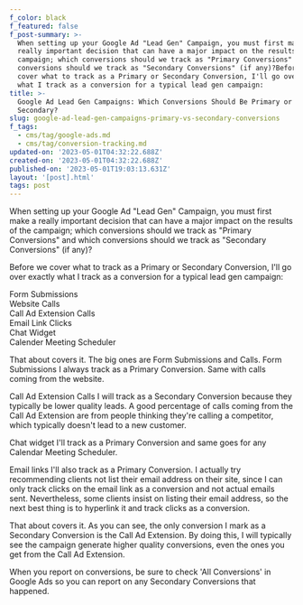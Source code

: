 ```yaml
---
f_color: black
f_featured: false
f_post-summary: >-
  When setting up your Google Ad "Lead Gen" Campaign, you must first make a
  really important decision that can have a major impact on the results of the
  campaign; which conversions should we track as "Primary Conversions" and which
  conversions should we track as "Secondary Conversions" (if any)?Before we
  cover what to track as a Primary or Secondary Conversion, I'll go over exactly
  what I track as a conversion for a typical lead gen campaign:
title: >-
  Google Ad Lead Gen Campaigns: Which Conversions Should Be Primary or
  Secondary?
slug: google-ad-lead-gen-campaigns-primary-vs-secondary-conversions
f_tags:
  - cms/tag/google-ads.md
  - cms/tag/conversion-tracking.md
updated-on: '2023-05-01T04:32:22.688Z'
created-on: '2023-05-01T04:32:22.688Z'
published-on: '2023-05-01T19:03:13.631Z'
layout: '[post].html'
tags: post
---
```


When setting up your Google Ad "Lead Gen" Campaign, you must first make a really important decision that can have a major impact on the results of the campaign; which conversions should we track as "Primary Conversions" and which conversions should we track as "Secondary Conversions" (if any)?

Before we cover what to track as a Primary or Secondary Conversion, I'll go over exactly what I track as a conversion for a typical lead gen campaign:

Form Submissions  
Website Calls  
Call Ad Extension Calls  
Email Link Clicks  
Chat Widget  
Calender Meeting Scheduler

That about covers it. The big ones are Form Submissions and Calls. Form Submissions I always track as a Primary Conversion. Same with calls coming from the website.

Call Ad Extension Calls I will track as a Secondary Conversion because they typically be lower quality leads. A good percentage of calls coming from the Call Ad Extension are from people thinking they're calling a competitor, which typically doesn't lead to a new customer.

Chat widget I'll track as a Primary Conversion and same goes for any Calendar Meeting Scheduler.

Email links I'll also track as a Primary Conversion. I actually try recommending clients not list their email address on their site, since I can only track clicks on the email link as a conversion and not actual emails sent. Nevertheless, some clients insist on listing their email address, so the next best thing is to hyperlink it and track clicks as a conversion.

That about covers it. As you can see, the only conversion I mark as a Secondary Conversion is the Call Ad Extension. By doing this, I will typically see the campaign generate higher quality conversions, even the ones you get from the Call Ad Extension.

When you report on conversions, be sure to check 'All Conversions' in Google Ads so you can report on any Secondary Conversions that happened.
